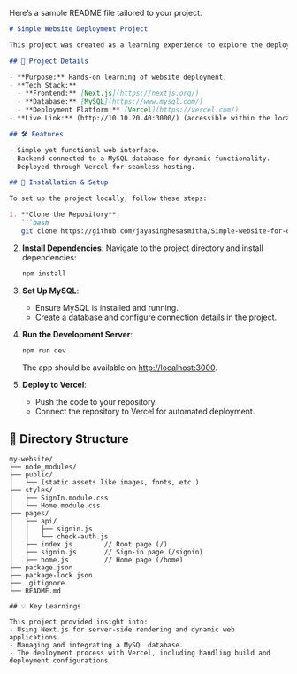 Here’s a sample README file tailored to your project:

```markdown
# Simple Website Deployment Project

This project was created as a learning experience to explore the deployment of a website using modern web technologies. The website is built with **Next.js** for the frontend and **MySQL** for the database, and it has been deployed successfully through **Vercel**.

## 🚀 Project Details

- **Purpose:** Hands-on learning of website deployment.
- **Tech Stack:**
  - **Frontend:** [Next.js](https://nextjs.org/)
  - **Database:** [MySQL](https://www.mysql.com/)
  - **Deployment Platform:** [Vercel](https://vercel.com/)
- **Live Link:** (http://10.10.20.40:3000/) (accessible within the local network).

## 🛠️ Features

- Simple yet functional web interface.
- Backend connected to a MySQL database for dynamic functionality.
- Deployed through Vercel for seamless hosting.

## 📝 Installation & Setup

To set up the project locally, follow these steps:

1. **Clone the Repository**:
   ```bash
   git clone https://github.com/jayasinghesasmitha/Simple-website-for-deployment-learning.git
   ```

2. **Install Dependencies**:
   Navigate to the project directory and install dependencies:
   ```bash
   npm install
   ```

3. **Set Up MySQL**:
   - Ensure MySQL is installed and running.
   - Create a database and configure connection details in the project.

4. **Run the Development Server**:
   ```bash
   npm run dev
   ```
   The app should be available on [http://localhost:3000](http://localhost:3000).

5. **Deploy to Vercel**:
   - Push the code to your repository.
   - Connect the repository to Vercel for automated deployment.

## 📂 Directory Structure

```
my-website/
├── node_modules/
├── public/
│   └── (static assets like images, fonts, etc.)
├── styles/
│   ├── SignIn.module.css
│   └── Home.module.css
├── pages/
│   ├── api/
│   │   ├── signin.js
│   │   └── check-auth.js
│   ├── index.js        // Root page (/)
│   ├── signin.js       // Sign-in page (/signin)
│   ├── home.js         // Home page (/home)
├── package.json
├── package-lock.json
├── .gitignore
└── README.md

## 💡 Key Learnings

This project provided insight into:
- Using Next.js for server-side rendering and dynamic web applications.
- Managing and integrating a MySQL database.
- The deployment process with Vercel, including handling build and deployment configurations.

